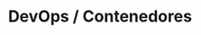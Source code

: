 ---
layout: default
title: DevOps / Contenedores
nav_order: 1
parent: Taxonomía
has_children: true
---